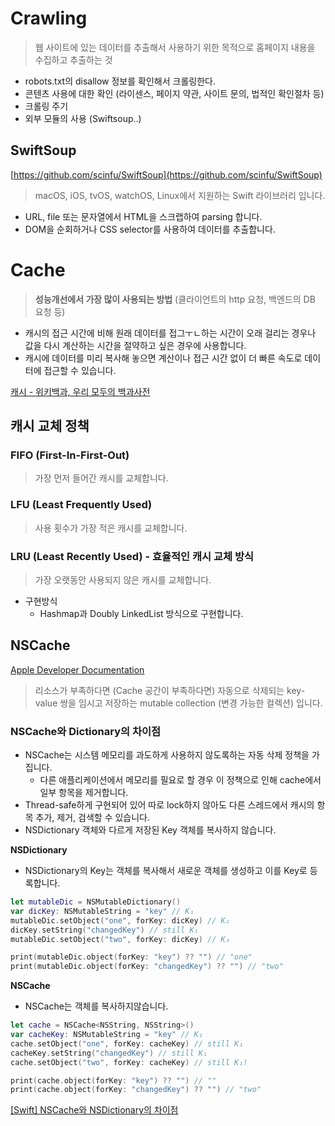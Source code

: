 # Crawling

[](https://www.cloudflare.com/ko-kr/learning/bots/what-is-a-web-crawler/)

> 웹 사이트에 있는 데이터를 추출해서 사용하기 위한 목적으로 홈페이지 내용을 수집하고 추출하는 것
> 
- robots.txt의 disallow 정보를 확인해서 크롤링한다.
- 콘텐츠 사용에 대한 확인 (라이센스, 페이지 약관, 사이트 문의, 법적인 확인절차 등)
- 크롤링 주기
- 외부 모듈의 사용 (Swiftsoup..)

## SwiftSoup

[https://github.com/scinfu/SwiftSoup](https://github.com/scinfu/SwiftSoup)

> macOS, iOS, tvOS, watchOS, Linux에서 지원하는 Swift 라이브러리 입니다.
> 
- URL, file 또는 문자열에서 HTML을 스크랩하여 parsing 합니다.
- DOM을 순회하거나 CSS selector를 사용하여 데이터를 추출합니다.

# Cache

> **성능개선에서 가장 많이 사용되는 방법** (클라이언트의 http 요청, 백엔드의 DB 요청 등)
> 
- 캐시의 접근 시간에 비해 원래 데이터를 접그ㅜㄴ하는 시간이 오래 걸리는 경우나 값을 다시 계산하는 시간을 절약하고 싶은 경우에 사용합니다.
- 캐시에 데이터를 미리 복사해 놓으면 계산이나 접근 시간 없이 더 빠른 속도로 데이터에 접근할 수 있습니다.

[캐시 - 위키백과, 우리 모두의 백과사전](https://ko.wikipedia.org/wiki/%EC%BA%90%EC%8B%9C)

## 캐시 교체 정책

### FIFO (First-In-First-Out)

> 가장 먼저 들어간 캐시를 교체합니다.
> 

### LFU (Least Frequently Used)

> 사용 횟수가 가장 적은 캐시를 교체합니다.
> 

### LRU (Least Recently Used) - 효율적인 캐시 교체 방식

> 가장 오랫동안 사용되지 않은 캐시를 교체합니다.
> 
- 구현방식
    - Hashmap과 Doubly LinkedList 방식으로 구현합니다.

## NSCache

[Apple Developer Documentation](https://developer.apple.com/documentation/foundation/nscache)

> 리소스가 부족하다면 (Cache 공간이 부족하다면) 자동으로 삭제되는 key-value 쌍을 임시고 저장하는 mutable collection (변경 가능한 컬렉션) 입니다.
> 

### NSCache와 Dictionary의 차이점

- NSCache는 시스템 메모리를 과도하게 사용하지 않도록하는 자동 삭제 정책을 가집니다.
    - 다른 애플리케이션에서 메모리를 필요로 할 경우 이 정책으로 인해 cache에서 일부 항목을 제거합니다.
- Thread-safe하게 구현되어 있어 따로 lock하지 않아도 다른 스레드에서 캐시의 항목 추가, 제거, 검색할 수 있습니다.
- NSDictionary 객체와 다르게 저장된 Key 객체를 복사하지 않습니다.

**NSDictionary**

- NSDictionary의 Key는 객체를 복사해서 새로운 객체를 생성하고 이를 Key로 등록합니다.

```swift
let mutableDic = NSMutableDictionary()
var dicKey: NSMutableString = "key" // K₁
mutableDic.setObject("one", forKey: dicKey) // K₂
dicKey.setString("changedKey") // still K₁
mutableDic.setObject("two", forKey: dicKey) // K₃

print(mutableDic.object(forKey: "key") ?? "") // "one"
print(mutableDic.object(forKey: "changedKey") ?? "") // "two"
```

**NSCache**

- NSCache는 객체를 복사하지않습니다.

```swift
let cache = NSCache<NSString, NSString>()
var cacheKey: NSMutableString = "key" // K₁
cache.setObject("one", forKey: cacheKey) // still K₁
cacheKey.setString("changedKey") // still K₁
cache.setObject("two", forKey: cacheKey) // still K₁!

print(cache.object(forKey: "key") ?? "") // "" 
print(cache.object(forKey: "changedKey") ?? "") // "two"
```

[[Swift] NSCache와 NSDictionary의 차이점](https://inuplace.tistory.com/1050)
